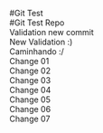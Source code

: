 #Git Test \
#Git Test Repo \
Validation new commit \
New Validation :) \
Caminhando :/ \
Change 01 \
Change 02 \
Change 03 \
Change 04 \
Change 05 \
Change 06 \
Change 07
